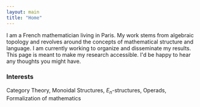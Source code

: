 ```yaml
---
layout: main
title: "Home"
---
```

I am a French mathematician living in Paris. My work stems from algebraic topology and revolves around the concepts of mathematical structure and language. I am currently working to organize and disseminate my results. This page is meant to make my research accessible. I'd be happy to hear any thoughts you might have.

### Interests

Category Theory, Monoidal Structures, $E_n$-structures, Operads, Formalization of mathematics

